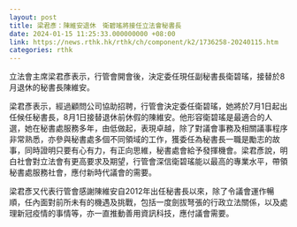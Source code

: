 ```yaml
---
layout: post
title: 梁君彥：陳維安退休　衛碧瑤將接任立法會秘書長
date: 2024-01-15 11:25:33.000000000 +08:00
link: https://news.rthk.hk/rthk/ch/component/k2/1736258-20240115.htm
categories: rthk
---
```


立法會主席梁君彥表示，行管會開會後，決定委任現任副秘書長衛碧瑤，接替於8月退休的秘書長陳維安。

梁君彥表示，經過顧問公司協助招聘，行管會決定委任衛碧瑤，她將於7月1日起出任候任秘書長，8月1日接替退休前休假的陳維安。他形容衛碧瑤是最適合的人選，她在秘書處服務多年，由低做起，表現卓越，除了對議會事務及相關議事程序非常熟悉，亦參與秘書處多個不同領域的工作，獲委任為秘書長一職是勵志的故事，同時證明只要有心有力，有正向思維，秘書處會給予發揮機會。梁君彥說，明白社會對立法會有更高要求及期望，行管會深信衛碧瑤能以最高的專業水平，帶領秘書處服務社會，應付新時代議會的需要。

梁君彥又代表行管會感謝陳維安自2012年出任秘書長以來，除了令議會運作暢順，任內面對前所未有的機遇及挑戰，包括一度劍拔弩張的行政立法關係，以及處理新冠疫情的事情等，亦一直推動善用資訊科技，應付議會需要。
